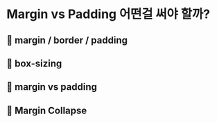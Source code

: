 # Margin vs Padding 어떤걸 써야 할까?

## 📖 margin / border / padding



## 📖 box-sizing



## 📖 margin vs padding



## 📖 Margin Collapse





